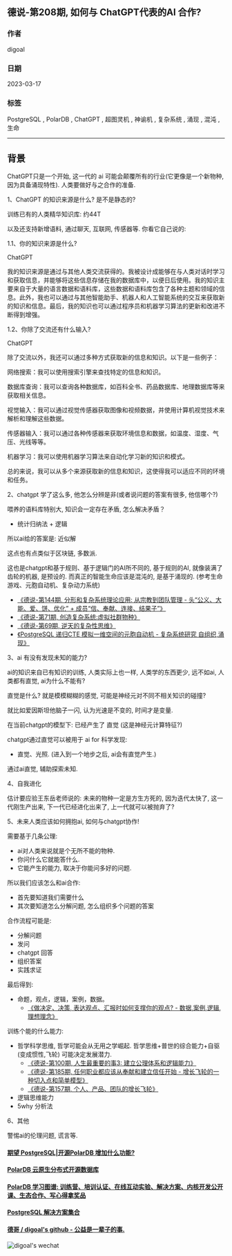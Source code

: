 ## 德说-第208期, 如何与 ChatGPT代表的AI 合作?    
                                                                    
### 作者                                              
digoal                                              
                                              
### 日期                                              
2023-03-17                                          
                                              
### 标签                                              
PostgreSQL , PolarDB , ChatGPT , 超图灵机 , 神谕机 , 复杂系统 , 涌现 , 混沌 , 生命            
                                              
----                                              
                                              
## 背景     
ChatGPT只是一个开始, 这一代的 ai 可能会颠覆所有的行业(它更像是一个新物种, 因为具备涌现特性). 人类要做好与之合作的准备.     
  
1、ChatGPT 的知识来源是什么? 是不是静态的?     
   
训练已有的人类精华知识库:  约44T      
  
以及还支持新增语料, 通过聊天, 互联网, 传感器等.  你看它自己说的:   
  
1\.1、你的知识来源是什么?  
  
ChatGPT  
  
我的知识来源是通过与其他人类交流获得的。我被设计成能够在与人类对话时学习和获取信息，并能够将这些信息存储在我的数据库中，以便日后使用。我的知识主要来自于大量的语言数据和语料库，这些数据和语料库包含了各种主题和领域的信息。此外，我也可以通过与其他智能助手、机器人和人工智能系统的交互来获取新的知识和信息。最后，我的知识也可以通过程序员和机器学习算法的更新和改进不断得到增强。  
  
1\.2、你除了交流还有什么输入?  
  
ChatGPT  
  
除了交流以外，我还可以通过多种方式获取新的信息和知识。以下是一些例子：  
  
网络搜索：我可以使用搜索引擎来查找特定的信息和知识。  
  
数据库查询：我可以查询各种数据库，如百科全书、药品数据库、地理数据库等来获取相关信息。  
  
视觉输入：我可以通过视觉传感器获取图像和视频数据，并使用计算机视觉技术来解析和理解这些数据。  
  
传感器输入：我可以通过各种传感器来获取环境信息和数据，如温度、湿度、气压、光线等等。  
  
机器学习：我可以使用机器学习算法来自动化学习新的知识和模式。  
  
总的来说，我可以从多个来源获取新的信息和知识，这使得我可以适应不同的环境和任务。  
  
  
2、chatgpt 学了这么多, 他怎么分辨是非(或者说问题的答案有很多, 他信哪个?)  
  
喂养的语料库特别大, 知识会一定存在矛盾, 怎么解决矛盾？     
- 统计归纳法 + 逻辑     
  
所以ai给的答案是:  近似解    
  
这点也有点类似于区块链, 多数派.    
  
这也是chatgpt和基于规则、基于逻辑门的AI所不同的, 基于规则的AI, 就像装满了齿轮的机器, 是预设的.    而真正的智能生命应该是混沌的, 是基于涌现的.  (参考生命游戏、元胞自动机、复杂动力系统)     
- [《德说-第144期, 分形和复杂系统理论应用: 从宗教到团队管理 - 头“公义、大能、爱、饼、优化” + 成员“信、奉献、连接、结果子”》](../202209/20220916_02.md)    
- [《德说-第71期, 创造复杂系统:虚拟社群物种》](../202112/20211203_03.md)    
- [《德说-第69期, 逆天的复杂性思维》](../202112/20211202_05.md)    
- [《PostgreSQL 递归CTE 模拟一维空间的元胞自动机 - 复杂系统研究 自组织,涌现》](../202112/20211202_04.md)    
  
  
3、ai 有没有发现未知的能力?   
  
ai的知识来自已有知识的训练, 人类实际上也一样, 人类学的东西更少, 远不如ai, 人类都有直觉, ai为什么不能有?  
  
直觉是什么? 就是模模糊糊的感觉, 可能是神经元对不同不相关知识的碰撞?    
  
就比如爱因斯坦他脑子一闪, 认为光速是不变的, 时间才是变量.    
  
在当前chatgpt的模型下: 已经产生了 直觉  (这是神经元计算特征?)  
  
chatgpt通过直觉可以被用于 ai for 科学发现:      
- 直觉、光照.  (进入到一个地步之后, ai会有直觉产生.)  
  
通过ai直觉, 辅助探索未知.    
  
4、自我进化  
  
估计要应验王东岳老师说的: 未来的物种一定是方生方死的, 因为迭代太快了, 这一代刚生产出来, 下一代已经进化出来了, 上一代就可以被抛弃了?       
  
5、未来人类应该如何拥抱ai, 如何与chatgpt协作!      
  
需要基于几条公理:   
- ai对人类来说就是个无所不能的物种.  
- 你问什么它就能答什么.  
- 它能产生的能力, 取决于你能问多好的问题.  
  
  
所以我们应该怎么和ai合作:  
- 首先要知道我们需要什么  
- 其次要知道怎么分解问题, 怎么组织多个问题的答案  
  
合作流程可能是:  
- 分解问题  
- 发问  
- chatgpt 回答  
- 组织答案  
- 实践求证    
  
最后得到:  
- 命题，观点，逻辑，案例，数据。  
    - [《做决定、决策, 表达观点、汇报时如何支撑你的观点?  - 数据,案例,逻辑,理想理念》](../202104/20210414_04.md)    
  
训练个能的什么能力:  
- 哲学科学思维, 哲学可能会从无用之学崛起. 哲学思维+普世的综合能力+自驱(变成惯性,飞轮) 可能决定发展潜力.           
    - [《德说-第100期, 人生最重要的事3: 建立公理体系和逻辑能力》](../202206/20220610_01.md)     
    - [《德说-第185期, 任何职业都应该从奉献和建立信任开始 - 增长飞轮的一种切入点和简单模型》](../202212/20221206_02.md)  
    - [《德说-第157期, 个人、产品、团队的增长飞轮》](../202210/20221007_03.md)  
- 逻辑思维能力       
- 5why 分析法        
   
6、其他   
  
警惕ai的伦理问题, 谎言等.   
  
  
#### [期望 PostgreSQL|开源PolarDB 增加什么功能?](https://github.com/digoal/blog/issues/76 "269ac3d1c492e938c0191101c7238216")
  
  
#### [PolarDB 云原生分布式开源数据库](https://github.com/ApsaraDB "57258f76c37864c6e6d23383d05714ea")
  
  
#### [PolarDB 学习图谱: 训练营、培训认证、在线互动实验、解决方案、内核开发公开课、生态合作、写心得拿奖品](https://www.aliyun.com/database/openpolardb/activity "8642f60e04ed0c814bf9cb9677976bd4")
  
  
#### [PostgreSQL 解决方案集合](../201706/20170601_02.md "40cff096e9ed7122c512b35d8561d9c8")
  
  
#### [德哥 / digoal's github - 公益是一辈子的事.](https://github.com/digoal/blog/blob/master/README.md "22709685feb7cab07d30f30387f0a9ae")
  
  
![digoal's wechat](../pic/digoal_weixin.jpg "f7ad92eeba24523fd47a6e1a0e691b59")
  
